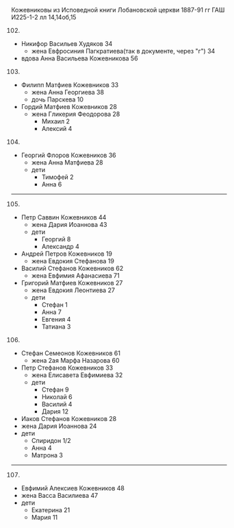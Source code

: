 Кожевниковы из Исповедной книги Лобановской церкви 1887-91 гг ГАШ И225-1-2 лл 14,14об,15

102.
  * Никифор Васильев Худяков 34
    * жена Евфросиния Пагкратиева(так в документе, через "г") 34
  * вдова Анна Васильева Кожевникова 56
103.
  * Филипп Матфиев Кожевников 33
    * жена Анна Георгиева 38
    * дочь Парскева 10
  * Гордий Матфиев Кожевников 28
    * жена Гликерия Феодорова 28
      * Михаил 2
      * Алексий 4
104.
  * Георгий Флоров Кожевников 36
    * жена Анна Матфиева 28
    * дети
      * Тимофей 2
      * Анна 6
----
105.
  * Петр Саввин Кожевников 44
    * жена Дария Иоаннова 43
    * дети
      * Георгий 8
      * Александр 4
  * Андрей Петров Кожевников 19
    * жена Евдокия Стефанова 19
  * Василий Стефанов Кожевников 62
    * жена Евфимия Афанасиева 71
  * Григорий Матфиев Кожевников 27
    * жена Евдокия Леонтиева 27
    * дети
      * Стефан 1
      * Анна 7
      * Евгения 4
      * Татиана 3
106.
  * Стефан Семеонов Кожевников 61
    * жена 2ая Марфа Назарова 60
  * Петр Стефанов Кожевников 33
    * жена Елисавета Евфимиева 32
    * дети
      * Стефан 9
      * Николай 6
      * Василий 4
      * Дария 12
  * Иаков Стефанов Кожевников 28
   * жена Дария Иоаннова 24
   * дети
     * Спиридон 1/2
     * Анна 4
     * Матрона 3
----
107.
  * Евфимий Алексиев Кожевников 48
   * жена Васса Василиева 47
   * дети
     * Екатерина 21
     * Мария 11
